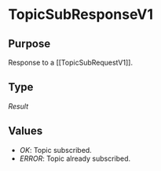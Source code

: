 # TopicSubResponseV1


## Purpose


<!-- --8<-- [start:purpose] -->
Response to a [[TopicSubRequestV1]].
<!-- --8<-- [end:purpose] -->

## Type


<!-- --8<-- [start:type] -->
<div class="type" markdown>


*Result*

</div>
<!-- --8<-- [end:type] -->

## Values


- *OK*: Topic subscribed.
- *ERROR*: Topic already subscribed.
